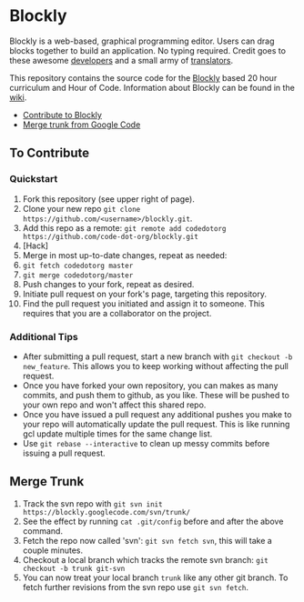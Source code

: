 # Blockly

Blockly is a web-based, graphical programming editor. Users can drag blocks together to build an application. No typing required. Credit goes to these awesome [developers](https://code.google.com/p/blockly/wiki/Credits#Engineers) and a small army of [translators](https://code.google.com/p/blockly/wiki/Credits#Translators).

This repository contains the source code for the [Blockly](https://code.google.com/p/blockly/) based 20 hour curriculum and Hour of Code. Information about Blockly can be found in the [wiki](https://code.google.com/p/blockly/w/list).

- [Contribute to Blockly](#to-contribute)
- [Merge trunk from Google Code](#merge-trunk)

## To Contribute

### Quickstart

1. Fork this repository (see upper right of page).
2. Clone your new repo `git clone https://github.com/<username>/blockly.git`.
2. Add this repo as a remote: `git remote add codedotorg https://github.com/code-dot-org/blockly.git`
3. [Hack]
4. Merge in most up-to-date changes, repeat as needed:
  1. `git fetch codedotorg master`
  2. `git merge codedotorg/master`
4. Push changes to your fork, repeat as desired.
5. Initiate pull request on your fork's page, targeting this repository.
6. Find the pull request you initiated and assign it to someone. This requires that you are a collaborator on the project.

### Additional Tips

- After submitting a pull request, start a new branch with `git checkout -b new_feature`. This allows you to keep working without affecting the pull request.
- Once you have forked your own repository, you can makes as many commits, and push them to github, as you like. These will be pushed to your own repo and won't affect this shared repo. 
- Once you have issued a pull request any additional pushes you make to your repo will automatically update the pull request. This is like running gcl update multiple times for the same change list.
- Use `git rebase --interactive` to clean up messy commits before issuing a pull request. 

## Merge Trunk

1. Track the svn repo with `git svn init https://blockly.googlecode.com/svn/trunk/`
  1. See the effect by running `cat .git/config` before and after the above command.
2. Fetch the repo now called 'svn': `git svn fetch svn`, this will take a couple minutes.
4. Checkout a local branch which tracks the remote svn branch: `git checkout -b trunk git-svn`
5. You can now treat your local branch `trunk` like any other git branch. To fetch further revisions from the svn repo use `git svn fetch`.
